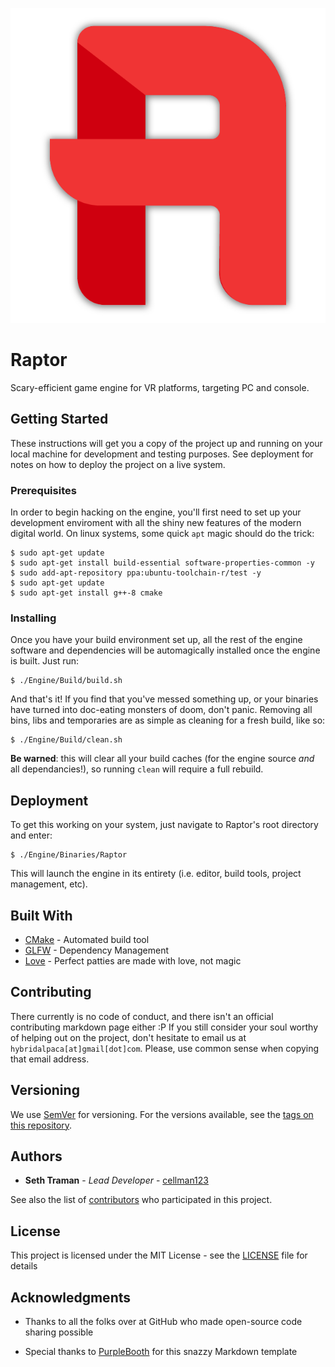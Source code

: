 ![Raptor Logo](./Engine/Assets/Icons/raptor-logo.png "Raptor Game Engine")

# Raptor

Scary-efficient game engine for VR platforms, targeting PC and console.

## Getting Started

These instructions will get you a copy of the project up and running on your local machine for development and testing purposes. See deployment for notes on how to deploy the project on a live system.

### Prerequisites

In order to begin hacking on the engine, you'll first need to set up your development enviroment with all the shiny new features of the modern digital world.  On linux systems, some quick `apt` magic should do the trick:

```
$ sudo apt-get update
$ sudo apt-get install build-essential software-properties-common -y
$ sudo add-apt-repository ppa:ubuntu-toolchain-r/test -y
$ sudo apt-get update
$ sudo apt-get install g++-8 cmake
```

### Installing

Once you have your build environment set up, all the rest of the engine software and dependencies will be automagically installed once the engine is built. Just run:

```
$ ./Engine/Build/build.sh
```

And that's it!  If you find that you've messed something up, or your binaries have turned into doc-eating monsters of doom, don't panic.  Removing all bins, libs and temporaries are as simple as cleaning for a fresh build, like so:

```
$ ./Engine/Build/clean.sh
```

**Be warned**: this will clear all your build caches (for the engine source *and* all dependancies!), so running `clean` will require a full rebuild.

## Deployment

To get this working on your system, just navigate to Raptor's root directory and enter:

```
$ ./Engine/Binaries/Raptor
```

This will launch the engine in its entirety (i.e. editor, build tools, project management, etc).

## Built With

* [CMake](https://cmake.org/) - Automated build tool
* [GLFW](http://www.glfw.org/) - Dependency Management
* [Love](http://spongebob.wikia.com/wiki/Neptune%27s_Spatula) - Perfect patties are made with love, not magic

## Contributing

There currently is no code of conduct, and there isn't an official contributing markdown page either :P If you still consider your soul worthy of helping out on the project, don't hesitate to email us at `hybridalpaca[at]gmail[dot]com`.  Please, use common sense when copying that email address.

## Versioning

We use [SemVer](http://semver.org/) for versioning. For the versions available, see the [tags on this repository](https://github.com/HybridAlpaca/Raptor/tags).

## Authors

* **Seth Traman** - *Lead Developer* - [cellman123](https://github.com/cellman123)

See also the list of [contributors](https://github.com/your/project/contributors) who participated in this project.

## License

This project is licensed under the MIT License - see the [LICENSE](LICENSE) file for details

## Acknowledgments

* Thanks to all the folks over at GitHub who made open-source code sharing possible

* Special thanks to [PurpleBooth](https://github.com/PurpleBooth) for this snazzy Markdown template
